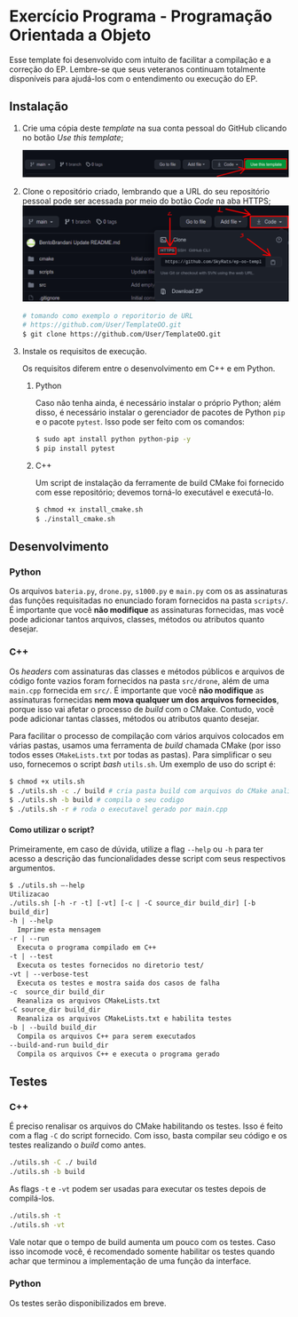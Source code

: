 # Exercício Programa - Programação Orientada a Objeto

Esse template foi desenvolvido com intuito de facilitar a compilação e a correção do EP. Lembre-se que seus veteranos continuam totalmente disponíveis para ajudá-los com o entendimento ou execução do EP.

## Instalação

1. Crie uma cópia deste *template* na sua conta pessoal do GitHub clicando no botão *Use this template*;

    ![Botão para usar o *template* de repositório fornecido](github/template.png "Você deve clicar no botão ao lado de Code e selecionar sua conta pessoal")

2. Clone o repositório criado, lembrando que a URL do seu repositório pessoal pode ser acessada por meio do botão *Code* na aba HTTPS;
    ![Forma de acessar o link do repositório](github/clone.png "Clique em Code > HTTPS para acessar a URL para clonar seu repositório")
    ```bash
    # tomando como exemplo o reporitorio de URL
    # https://github.com/User/TemplateOO.git
    $ git clone https://github.com/User/TemplateOO.git
    ```

3. Instale os requisitos de execução.

    Os requisitos diferem entre o desenvolvimento em C++ e em Python.

    1. Python

        Caso não tenha ainda, é necessário instalar o próprio Python; além disso, é necessário instalar o gerenciador de pacotes de Python `pip` e o pacote `pytest`. Isso pode ser feito com os comandos:
        ```bash
        $ sudo apt install python python-pip -y
        $ pip install pytest
        ```

    2. C++

        Um script de instalação da ferramente de build CMake foi fornecido com esse repositório; devemos torná-lo executável e executá-lo.
        ```bash
        $ chmod +x install_cmake.sh
        $ ./install_cmake.sh
        ```

## Desenvolvimento

### Python

Os arquivos `bateria.py`, `drone.py`, `s1000.py` e `main.py` com os as assinaturas das funções requisitadas no enunciado foram fornecidos na pasta `scripts/`. É importante que você **não modifique** as assinaturas fornecidas, mas você pode adicionar tantos arquivos, classes, métodos ou atributos quanto desejar.

### C++

Os *headers* com assinaturas das classes e métodos públicos e arquivos de código fonte vazios foram fornecidos na pasta `src/drone`, além de uma `main.cpp` fornecida em `src/`. É importante que você **não modifique** as assinaturas fornecidas **nem mova qualquer um dos arquivos fornecidos**, porque isso vai afetar o processo de *build* com o CMake. Contudo, você pode adicionar tantas classes, métodos ou atributos quanto desejar.

Para facilitar o processo de compilação com vários arquivos colocados em várias pastas, usamos uma ferramenta de *build* chamada CMake (por isso todos esses `CMakeLists.txt` por todas as pastas). Para simplificar o seu uso, fornecemos o script *bash* `utils.sh`. Um exemplo de uso do script é:
```bash
$ chmod +x utils.sh
$ ./utils.sh -c ./ build # cria pasta build com arquivos do CMake analisados
$ ./utils.sh -b build # compila o seu codigo
$ ./utils.sh -r # roda o executavel gerado por main.cpp
```

#### Como utilizar o script?

Primeiramente, em caso de dúvida, utilize a flag `--help` ou `-h` para ter acesso a descrição das funcionalidades desse script com seus respectivos argumentos.

```
$ ./utils.sh –-help
Utilizacao
./utils.sh [-h -r -t] [-vt] [-c | -C source_dir build_dir] [-b build_dir]
-h | --help
  Imprime esta mensagem
-r | --run
  Executa o programa compilado em C++
-t | --test
  Executa os testes fornecidos no diretorio test/
-vt | --verbose-test
  Executa os testes e mostra saida dos casos de falha
-c  source_dir build_dir
  Reanaliza os arquivos CMakeLists.txt
-C source_dir build_dir
  Reanaliza os arquivos CMakeLists.txt e habilita testes
-b | --build build_dir
  Compila os arquivos C++ para serem executados
--build-and-run build_dir
  Compila os arquivos C++ e executa o programa gerado
```

## Testes

### C++

É preciso renalisar os arquivos do CMake habilitando os testes. Isso é feito com a flag `-C` do script fornecido. Com isso, basta compilar seu código e os testes realizando o *build* como antes.
```bash
./utils.sh -C ./ build
./utils.sh -b build
```

As flags `-t`  e `-vt`  podem ser usadas para executar os testes depois de compilá-los.
```bash
./utils.sh -t
./utils.sh -vt
```

Vale notar que o tempo de build aumenta um pouco com os testes. Caso isso incomode você, é recomendado somente habilitar os testes quando achar que terminou a implementação de uma função da interface.

### Python

Os testes serão disponibilizados em breve.

